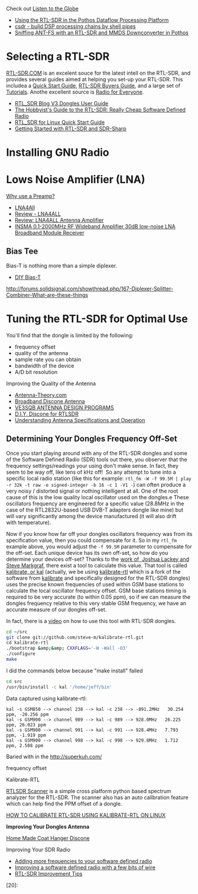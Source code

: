 Check out [Listen to the Globe](http://hackaday.com/2017/01/02/listen-to-the-globe/)

* [Using the RTL-SDR in the Pothos Dataflow Processing Platform](http://www.rtl-sdr.com/using-rtl-sdr-pothos-dataflow-processing-platform/)
* [csdr - build DSP processing chains by shell pipes](https://github.com/simonyiszk/csdr)
* [Sniffing ANT-FS with an RTL-SDR and MMDS Downconverter in Pothos](http://www.rtl-sdr.com/sniffing-ant-fs-with-an-rtl-sdr-and-mmds-downconverter-in-pothos/)

# Selecting a RTL-SDR
[RTL-SDR.COM][15] is an excelent souce for the latest intell on the RTL-SDR,
and provides several guides aimed at helping you set-up your RTL-SDR.
This includea a [Quick Start Guide][16], [RTL-SDR Buyers Guide][17],
and a large set of [Tutorials][18].
Anothe excellent source is [Radio for Everyone][19].

* [RTL_SDR Blog V3 Dongles User Guide](http://www.rtl-sdr.com/rtl-sdr-blog-v-3-dongles-user-guide/)
* [The Hobbyist's Guide to the RTL-SDR: Really Cheap Software Defined Radio](https://www.amazon.com/gp/product/B00KCDF1QI/ref=as_li_tl?ie=UTF8&camp=1789&creative=390957&creativeASIN=B00KCDF1QI&linkCode=as2&tag=book0674-20&linkId=RSP53QLYXP4IS32X)
* [RTL_SDR for Linux Quick Start Guide](http://www.rtl-sdr.com/a-good-quickstart-guide-for-rtl-sdr-linux-users/)
* [Getting Started with RTL-SDR and SDR-Sharp](https://cdn-learn.adafruit.com/downloads/pdf/getting-started-with-rtl-sdr-and-sdr-sharp.pdf)

# Installing GNU Radio

# Lows Noise Amplifier (LNA)
[Why use a Preamp?](http://www.radioforeveryone.com/p/why-use-preamp.html)
* [LNA4All](http://lna4all.blogspot.com/)
* [Review - LNA4ALL](http://www.radioforeveryone.com/p/summary-buy-one-works-as-advertised.html)
* [Review: LNA4ALL Antenna Amplifier](http://www.radioforeveryone.com/2013/08/antenna-amplifier.html)
* [INSMA 0.1-2000MHz RF Wideband Amplifier 30dB low-noise LNA Broadband Module Receiver](https://www.amazon.com/INSMA-0-1-2000MHz-Amplifier-low-noise-Broadband/dp/B01D5RRT0I/ref=sr_1_2?s=electronics&ie=UTF8&qid=1483585185&sr=1-2&keywords=lna)

## Bias Tee
Bias-T is nothing more than a simple diplexer.

* [DIY Bias-T](http://lna4all.blogspot.com/2014/11/diy-bias-t.html)

http://forums.solidsignal.com/showthread.php/167-Diplexer-Splitter-Combiner-What-are-these-things

# Tuning the RTL-SDR for Optimal Use
You'll find that the dongle is limited by the following:

* frequency offset
* quality of the antenna
* sample rate you can obtain
* bandwidth of the device
* A/D bit resolution

Improving the Quality of the Antenna

* [Antenna-Theory.com][01]
* [Broadband Discone Antenna][02]
* [VE3SQB ANTENNA DESIGN PROGRAMS][03]
* [D.I.Y. Discone for RTLSDR][04]
* [Understanding Antenna Specifications and Operation](http://www.digikey.com/en/articles/techzone/2011/mar/understanding-antenna-specifications-and-operation)

## Determining Your Dongles Frequency Off-Set
Once you start playing around with any of the RTL-SDR dongles and some of the Software Defined Radio (SDR) tools out there, you observer that the frequency settings/readings your using don't make sense.
In fact, they seem to be way off, like tens of kHz off!  So any attempt to tune into a specific local radio station (like this for example:
`rtl_fm -W -f 99.5M | play -r 32k -t raw -e signed-integer -b 16 -c 1 -V1 -`) can often produce a very noisy / distorted signal or nothing intelligent at all.
One of the root cause of this is the low quality local oscillator used on the dongles.e
These oscillators frequency are engineered for a specific value (28.8MHz in the case of the RTL2832U-based USB DVB-T adapters dongle like mine) but will vary significantly among the device manufactured (it will also drift with temperature).

Now if you know how far off your dongles oscillators frequency was from its specification value, then you could compensate for it.
So in my `rtl_fm` example above, you would adjust the `-f 99.5M` parameter to compensate for the off-set.
Each unique device has its own off-set, so how do you determine your devices off-set?
Thanks to the [work of  Joshua Lackey and Steve Markgraf][05], there exist a tool to calculate this value.
That tool is called [kalibrate, or kal][06] (actually, we be using [kalibrate-rtl][07]
which is a fork of the software from [kalibrate][08]
and specifically designed for the RTL-SDR dongles) uses the precise known frequencies of used within GSM base stations to calculate the local oscillator frequency offset.
GSM base stations timing is required to be very accurate (to within 0.05 ppm), so if we can measure the dongles frequency relative to this very stable GSM frequency, we have an accurate measure of our dongles off-set.

In fact, there is a [video][09] on how to use this tool with RTL-SDR dongles.

``` bash
cd ~/src
git clone git://github.com/steve-m/kalibrate-rtl.git
cd kalibrate-rtl
./bootstrap &amp;&amp; CXXFLAGS='-W -Wall -O3'
./configure
make
```

I did the commands below because "make install" failed

``` bash
cd src
/usr/bin/install -c kal '/home/jeff/bin'
```

Data captured using kalibrate-rtl:

```
kal -s GSM850 --> channel 238 --> kal -c 238 --> -891.2MHz   30.254 ppm, -20.256 ppm
kal -s GSM900 --> channel 989 --> kal -c 989 --> 928.0MHz   26.225 ppm, 26.023 ppm
kal -s GSM900 --> channel 991 --> kal -c 991 --> 928.4MHz   7.793 ppm, -1.919 ppm
kal -s GSM900 --> channel 998 --> kal -c 998 --> 929.8MHz   1.712 ppm, 2.508 ppm
```

Baried with in the http://superkuh.com/

frequency offset

Kalibrate-RTL

[RTLSDR Scanner](http://eartoearoak.com/software/rtlsdr-scanner) is a simple cross platform python based spectrum analyzer for the RTL-SDR. The scanner also has an auto calibration feature which can help find the PPM offset of a dongle.

[HOW TO CALIBRATE RTL-SDR USING KALIBRATE-RTL ON LINUX][10]

<strong>Improving Your Dongles Antenna</strong>

[Home Made Coat Hanger Discone][11]

Improving Your SDR Radio

* [Adding more frequencies to your software defined radio][12]
* [Improving a software defined radio with a few bits of wire][13]
* [RTL-SDR Improvement Tips][14]



[01]:http://www.antenna-theory.com/
[02]:http://www.ramseyelectronics.com/downloads/manuals/DA25.pdf
[03]:http://www.ve3sqb.com/
[04]:http://helix.air.net.au/index.php/d-i-y-discone-for-rtlsdr/
[05]:https://github.com/steve-m/kalibrate-rtl
[06]:http://thre.at/kalibrate/
[07]:https://github.com/steve-m/kalibrate-rtl
[08]:http://thre.at/kalibrate/
[09]:http://www.youtube.com/watch?v=VaKzhaf5iKg
[10]:http://www.securitytube.net/video/7726
[11]:http://www.rtl-sdr.com/home-made-coat-hanger-discone/
[12]:http://hackaday.com/2012/07/08/adding-more-frequencies-to-you-software-defined-radio/
[13]:http://hackaday.com/2012/05/14/improving-a-software-defined-radio-with-a-few-bits-of-wire/
[14]:http://www.ab9il.net/software-defined-radio/rtl2832-sdr.html
[15]:http://www.rtl-sdr.com/
[16]:http://www.rtl-sdr.com/rtl-sdr-quick-start-guide/
[17]:http://www.rtl-sdr.com/buy-rtl-sdr-dvb-t-dongles/
[18]:http://www.rtl-sdr.com/category/tutorial/
[19]:http://www.radioforeveryone.com/p/reducing-electrical-noise.html
[20]:

